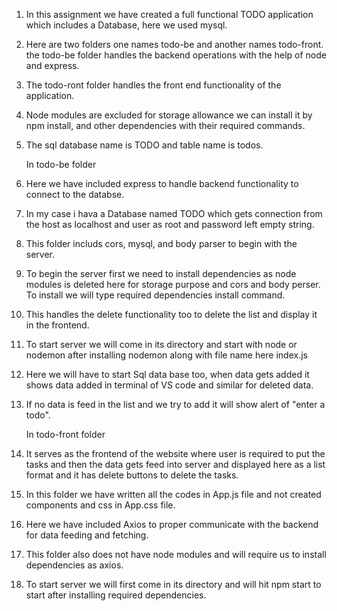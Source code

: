 1. In this assignment we have created a full functional TODO application which includes a Database, here we used mysql.
2. Here are two folders one names todo-be and another names todo-front.
the todo-be folder handles the backend operations with the help of node and express.
3. The todo-ront folder handles the front end functionality of the application.
4. Node modules are excluded for storage allowance we can install it by npm install, and other dependencies with their required commands.
5. The sql database name is TODO and table name is todos.


    In todo-be folder

1. Here we have included express to handle backend functionality to connect to the databse.
2. In my case i hava a Database named TODO which gets connection from the host as localhost and user as root and password left empty string.
3. This folder includs cors, mysql, and body parser to begin with the server.
4. To begin the server first we need to install dependencies as node modules is deleted here for storage purpose and cors and body perser. To install we will type required dependencies install command.
5. This handles the delete functionality too to delete the list and display it in the frontend.
6. To start server we will come in its directory and start with node or nodemon after installing nodemon along with file name here index.js
7. Here we will have to start Sql data base too, when data gets added it shows data added in terminal of VS code and similar for deleted data.
8. If no data is feed in the list and we try to add it will show alert of "enter a todo".

    In todo-front folder
    
1. It serves as the frontend of the website where user is required to put the tasks and then the data gets feed into server and displayed here as a list format and it has delete buttons to delete the tasks.
2. In this folder we have written all the codes in App.js file and not created components and css in App.css file.
3. Here we have included Axios to proper communicate with the backend for data feeding and fetching.
4. This folder also does not have node modules and will require us to install dependencies as axios.
5. To start server we will first come in its directory and will hit npm start to start after installing required dependencies. 
